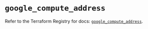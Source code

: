 # `google_compute_address`

Refer to the Terraform Registry for docs: [`google_compute_address`](https://registry.terraform.io/providers/hashicorp/google/6.10.0/docs/resources/compute_address).
